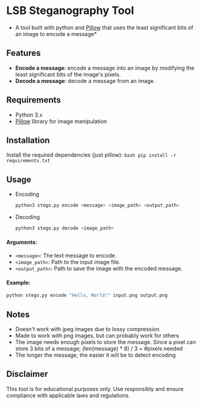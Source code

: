 # LSB Steganography Tool
* A tool built with python and [Pillow](https://pillow.readthedocs.io/en/stable/) that uses the least significant bits of an image to encode a message*

## Features
- **Encode a message**: encode a message into an image by modifying the least significant bits of the image's pixels.
- **Decode a message**: decode a message from an image.

## Requirements
- Python 3.x
- [Pillow](https://pillow.readthedocs.io/en/stable/) library for image manipulation

## Installation
Install the required dependencies (just pillow):
    ```bash
    pip install -r requirements.txt
    ```

## Usage
- Encoding
    ```bash
    python3 stego.py encode <message> <image_path> <output_path>
    ```
- Decoding
    ```bash
    python3 stego.py decode <image_path>
    ```

#### Arguments:
- `<message>`: The text message to encode.
- `<image_path>`: Path to the input image file.
- `<output_path>`: Path to save the image with the encoded message.

#### Example:
```bash
python stego.py encode "Hello, World!" input.png output.png
```

## Notes
- Doesn't work with jpeg images due to lossy compression
- Made to work with png images, but can probably work for others
- The image needs enough pixels to store the message. Since a pixel can store 3 bits of a message; (len(message) * 8) / 3 = #pixels needed
- The longer the message, the easier it will be to detect encoding

## Disclaimer
This tool is for educational purposes only. Use responsibly and ensure compliance with applicable laws and regulations.



